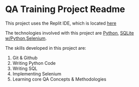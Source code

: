 # QA Training Project Readme
This project uses the Replit IDE, which is located [here](https://replit.com/@ilunganday2002/QA-Training#README.md)

The technologies involved with this project are [Python](https://www.python.org/), [SQLite w/Python](https://www.geeksforgreeks.org/python-sqlite/),[Selenium](https://www.selenium.dev/).

The skills developed in this project are:
1. Git & Github
2. Writing Python Code
3. Writing SQL
4. Implementing Selenium
5. Learning core QA Concepts & Methodologies